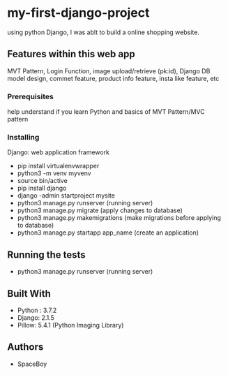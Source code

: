 # my-first-django-project

using python Django, I was ablt to build a online shopping website.

## Features within this web app

MVT Pattern, Login Function, image upload/retrieve (pk:id), Django DB model design, commet feature, product info feature, insta like feature, etc


### Prerequisites

help understand if you learn Python and basics of MVT Pattern/MVC pattern


### Installing

Django: web application framework
- pip install virtualenvwrapper
- python3 -m venv myvenv
- source bin/active
- pip install django
- django -admin startproject mysite
- python3 manage.py runserver (running server)
- python3 manage.py migrate (apply changes to database)
- python3 manage.py makemigrations (make migrations before applying to database)
- python3 manage.py startapp app_name (create an application)

## Running the tests

- python3 manage.py runserver (running server)

## Built With

* Python : 3.7.2
* Django: 2.1.5
* Pillow: 5.4.1 (Python Imaging Library)

## Authors

* SpaceBoy
